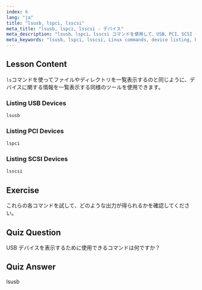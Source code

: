 ```yaml
---
index: 6
lang: "ja"
title: "lsusb, lspci, lsscsi"
meta_title: "lsusb, lspci, lsscsi - デバイス"
meta_description: "lsusb、lspci、lsscsi コマンドを使用して、USB、PCI、SCSI デバイスを一覧表示する方法を学びます。この初心者向けのガイドで Linux ハードウェアを理解しましょう。"
meta_keywords: "lsusb, lspci, lsscsi, Linux commands, device listing, hardware information, Linux tutorial, beginner guide"
---
```


## Lesson Content

`ls`コマンドを使ってファイルやディレクトリを一覧表示するのと同じように、デバイスに関する情報を一覧表示する同様のツールを使用できます。

### Listing USB Devices

```bash
lsusb
```

### Listing PCI Devices

```bash
lspci
```

### Listing SCSI Devices

```bash
lsscsi
```

## Exercise

これらの各コマンドを試して、どのような出力が得られるかを確認してください。

## Quiz Question

USB デバイスを表示するために使用できるコマンドは何ですか？

## Quiz Answer

lsusb
